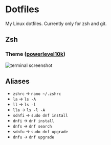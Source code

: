 # Dotfiles
My Linux dotfiles. Currently only for zsh and git.

## Zsh
### Theme ([powerlevel10k](https://github.com/romkatv/powerlevel10k))
![terminal screenshot](https://cdn.discordapp.com/attachments/791628533339521031/914537302703878174/terminal.png)

## Aliases
- `zshrc` -> `nano ~/.zshrc`
- `la` -> `ls -A`
- `ll` -> `ls -l`
- `lla` -> `ls -l -A`
- `sdnfi` -> `sudo dnf install`
- `dnfi` -> `dnf install`
- `dnfs` -> `dnf search`
- `sdnfu` -> `sudo dnf upgrade`
- `dnfu` -> `dnf upgrade`
